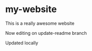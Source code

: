 # my-website

This is a really awesome website

Now editing on update-readme branch 

Updated locally
